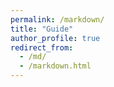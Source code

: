 ```yaml
---
permalink: /markdown/
title: "Guide"
author_profile: true
redirect_from: 
  - /md/
  - /markdown.html
---
```



